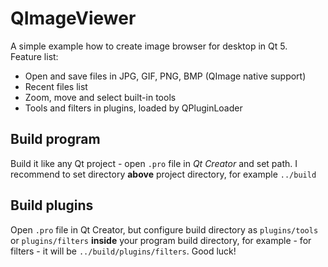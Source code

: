 QImageViewer
============

A simple example how to create image browser for desktop in Qt 5.  
Feature list:
* Open and save files in JPG, GIF, PNG, BMP (QImage native support)
* Recent files list
* Zoom, move and select built-in tools
* Tools and filters in plugins, loaded by QPluginLoader

Build program
-------------
Build it like any Qt project - open `.pro` file in *Qt Creator* and set path. I recommend to set directory **above** project directory, for example `../build`

Build plugins
-------------
Open `.pro` file in Qt Creator, but configure build directory as `plugins/tools` or `plugins/filters` **inside** your program build directory, for example - for filters - it will be `../build/plugins/filters`. Good luck!
